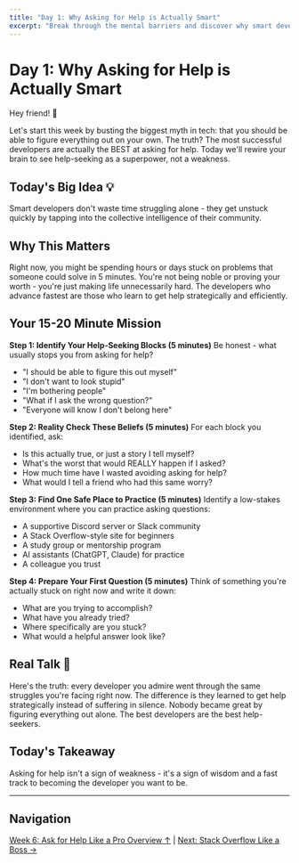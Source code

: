 ```yaml
---
title: "Day 1: Why Asking for Help is Actually Smart"
excerpt: "Break through the mental barriers and discover why smart developers ask questions instead of struggling in silence."
---
```


# Day 1: Why Asking for Help is Actually Smart

Hey friend! 👋

Let's start this week by busting the biggest myth in tech: that you should be able to figure everything out on your own. The truth? The most successful developers are actually the BEST at asking for help. Today we'll rewire your brain to see help-seeking as a superpower, not a weakness.

## Today's Big Idea 💡

Smart developers don't waste time struggling alone - they get unstuck quickly by tapping into the collective intelligence of their community.

## Why This Matters

Right now, you might be spending hours or days stuck on problems that someone could solve in 5 minutes. You're not being noble or proving your worth - you're just making life unnecessarily hard. The developers who advance fastest are those who learn to get help strategically and efficiently.

## Your 15-20 Minute Mission

**Step 1: Identify Your Help-Seeking Blocks (5 minutes)**
Be honest - what usually stops you from asking for help?

- "I should be able to figure this out myself"
- "I don't want to look stupid"
- "I'm bothering people"
- "What if I ask the wrong question?"
- "Everyone will know I don't belong here"

**Step 2: Reality Check These Beliefs (5 minutes)**
For each block you identified, ask:

- Is this actually true, or just a story I tell myself?
- What's the worst that would REALLY happen if I asked?
- How much time have I wasted avoiding asking for help?
- What would I tell a friend who had this same worry?

**Step 3: Find One Safe Place to Practice (5 minutes)**
Identify a low-stakes environment where you can practice asking questions:

- A supportive Discord server or Slack community
- A Stack Overflow-style site for beginners
- A study group or mentorship program
- AI assistants (ChatGPT, Claude) for practice
- A colleague you trust

**Step 4: Prepare Your First Question (5 minutes)**
Think of something you're actually stuck on right now and write it down:

- What are you trying to accomplish?
- What have you already tried?
- Where specifically are you stuck?
- What would a helpful answer look like?

## Real Talk 💬

Here's the truth: every developer you admire went through the same struggles you're facing right now. The difference is they learned to get help strategically instead of suffering in silence. Nobody became great by figuring everything out alone. The best developers are the best help-seekers.

## Today's Takeaway

Asking for help isn't a sign of weakness - it's a sign of wisdom and a fast track to becoming the developer you want to be.

---

## Navigation

[Week 6: Ask for Help Like a Pro Overview ↑](/journey/week-06/) | [Next: Stack Overflow Like a Boss →](/journey/week-06/02-stackoverflow-mastery/)
